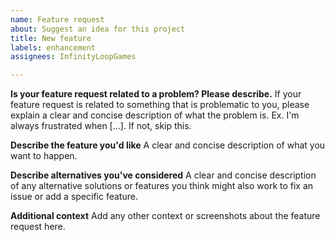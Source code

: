```yaml
---
name: Feature request
about: Suggest an idea for this project
title: New feature
labels: enhancement
assignees: InfinityLoopGames

---
```


**Is your feature request related to a problem? Please describe.**
If your feature request is related to something that is problematic to you, please explain a clear and concise description of what the problem is. Ex. I'm always frustrated when [...]. If not, skip this.

**Describe the feature you'd like**
A clear and concise description of what you want to happen.

**Describe alternatives you've considered**
A clear and concise description of any alternative solutions or features you think might also work to fix an issue or add a specific feature.

**Additional context**
Add any other context or screenshots about the feature request here.
